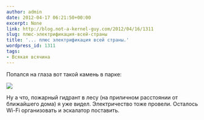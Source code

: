 ```yaml
---
author: admin
date: 2012-04-17 06:21:50+00:00
excerpt: None
link: http://blog.not-a-kernel-guy.com/2012/04/16/1311
slug: плюс-электрификация-всей-страны
title: '... плюс электрификация всей страны.'
wordpress_id: 1311
tags:
- Всякая всячина
---
```


Попался на глаза вот такой камень в парке:

[![](http://blog.not-a-kernel-guy.com/wp-content/uploads/2012/04/stoneplug.jpg)](http://blog.not-a-kernel-guy.com/wp-content/uploads/2012/04/stoneplug.jpg)

Ну а что, пожарный гидрант в лесу (на приличном расстоянии от ближайшего дома) я уже видел. Электричество тоже провели. Осталось Wi-Fi организовать и эскалатор поставить.
